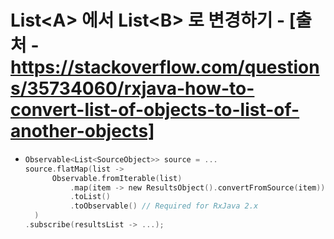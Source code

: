 # List&#60;A&#62; 에서 List&#60;B&#62; 로 변경하기 - [출처 - https://stackoverflow.com/questions/35734060/rxjava-how-to-convert-list-of-objects-to-list-of-another-objects]
* ```kotlin
  Observable<List<SourceObject>> source = ...
  source.flatMap(list ->
        Observable.fromIterable(list)
            .map(item -> new ResultsObject().convertFromSource(item))
            .toList()
            .toObservable() // Required for RxJava 2.x
    )
  .subscribe(resultsList -> ...);
